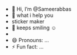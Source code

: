 - 👋 Hi, I’m @Sameerabbas
- 👀 what i help you 
- sticker maker 
- 💞️ keeps smiling ☺️
- 
- 😄 Pronouns: ...
- ⚡ Fun fact: ...

<!---
Sameerabbas143/Sameerabbas143 is a ✨ special ✨ repository because its `README.md` (this file) appears on your GitHub profile.
You can click the Preview link to take a look at your changes.
--->
